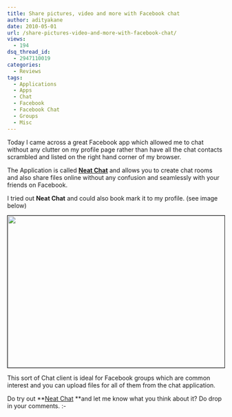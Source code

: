 ```yaml
---
title: Share pictures, video and more with Facebook chat
author: adityakane
date: 2010-05-01
url: /share-pictures-video-and-more-with-facebook-chat/
views:
  - 194
dsq_thread_id:
  - 2947110019
categories:
  - Reviews
tags:
  - Applications
  - Apps
  - Chat
  - Facebook
  - Facebook Chat
  - Groups
  - Misc
---
```

Today I came across a great Facebook app which allowed me to chat without any clutter on my profile page rather than have all the chat contacts scrambled and listed on the right hand corner of my browser.

The Application is called <a href="http://www.facebook.com/apps/application.php?id=389344016092" onclick="_gaq.push(['_trackEvent', 'outbound-article', 'http://www.facebook.com/apps/application.php?id=389344016092', 'Neat Chat']);" ><strong>Neat Chat</strong></a> and allows you to create chat rooms and also share files online without any confusion and seamlessly with your friends on Facebook.

I tried out **Neat Chat** and could also book mark it to my profile. (see image below)

<p style="text-align: center">
  <a href="http://fbknol.com/2010/05/01/share-pictures-video-and-more-with-facebook-chat/chat_room_facebook/" onclick="_gaq.push(['_trackEvent', 'outbound-article', 'http://fbknol.com/2010/05/01/share-pictures-video-and-more-with-facebook-chat/chat_room_facebook/', '']);" rel="attachment wp-att-1242"><img class="aligncenter size-full  wp-image-51172" style="border: 1px solid black" src="http://cdn.devilsworkshop.org/files/2010/05/Chat_room_facebook.png" alt="" width="577" height="353" /></a>
</p>

This sort of Chat client is ideal for Facebook groups which are common interest and you can upload files for all of them from the chat application.

Do try out **<a href="http://www.facebook.com/apps/application.php?id=389344016092" onclick="_gaq.push(['_trackEvent', 'outbound-article', 'http://www.facebook.com/apps/application.php?id=389344016092', 'Neat Chat']);" >Neat Chat</a> **and let me know what you think about it? Do drop in your comments. <img src="http://devilsworkshop.org/wp-includes/images/smilies/simple-smile.png" alt=":-)" class="wp-smiley" style="height: 1em; max-height: 1em;" />
